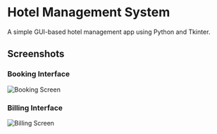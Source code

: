 # Hotel Management System

A simple GUI-based hotel management app using Python and Tkinter.

## Screenshots

### Booking Interface
![Booking Screen](assets/booking_screen.png)

### Billing Interface
![Billing Screen](assets/billing_screen.png)
